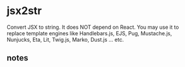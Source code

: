 # jsx2str

Convert JSX to string. It does NOT depend on React.
You may use it to replace template engines like Handlebars.js, EJS, Pug, Mustache.js, Nunjucks, Eta, Lit, Twig.js, Marko, Dust.js ... etc.

## notes
